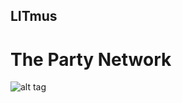 ## LITmus
# The Party Network

![alt tag](https://raw.githubusercontent.com/BenMiller3/images/master/logo.png)
